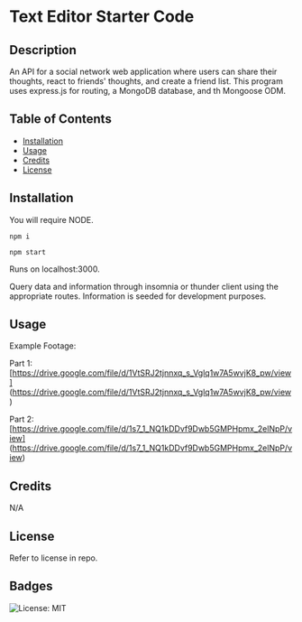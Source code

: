 # Text Editor Starter Code

## Description

An API for a social network web application where users can share their thoughts, react to friends' thoughts, and create a friend list. This program uses express.js for routing, a MongoDB database, and th Mongoose ODM. 

## Table of Contents 

- [Installation](#installation)
- [Usage](#usage)
- [Credits](#credits)
- [License](#license)

## Installation

You will require NODE. 

```
npm i

npm start
```

Runs on localhost:3000.

Query data and information through insomnia or thunder client using the appropriate routes. Information is seeded for development purposes.  

## Usage

Example Footage:

Part 1: [https://drive.google.com/file/d/1VtSRJ2tjnnxq_s_Vglq1w7A5wvjK8_pw/view] (https://drive.google.com/file/d/1VtSRJ2tjnnxq_s_Vglq1w7A5wvjK8_pw/view)

Part 2: [https://drive.google.com/file/d/1s7_1_NQ1kDDvf9Dwb5GMPHpmx_2elNpP/view] (https://drive.google.com/file/d/1s7_1_NQ1kDDvf9Dwb5GMPHpmx_2elNpP/view)

## Credits

N/A

## License

Refer to license in repo. 

## Badges

![License: MIT](https://img.shields.io/badge/License-MIT-yellow.svg)
